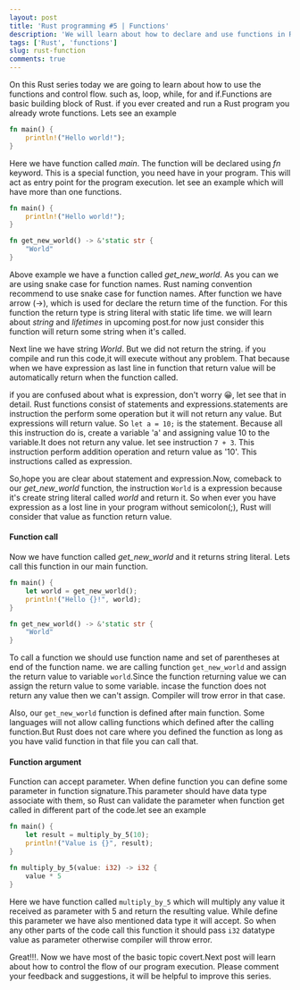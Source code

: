 ```yaml
---
layout: post
title: 'Rust programming #5 | Functions'
description: 'We will learn about how to declare and use functions in Rust.'
tags: ['Rust', 'functions']
slug: rust-function
comments: true
---
```


On this Rust series today we are going to learn about how to use the functions and control flow. such as, loop, while, for and if.Functions are basic building block of Rust. if you ever created and run a Rust program you already wrote functions. Lets see an example

```rs
fn main() {
    println!("Hello world!");
}
```

Here we have function called _main_. The function will be declared using _fn_ keyword. This is a special function, you need have in your program. This will act as entry point for the program execution. let see an example which will have more than one functions.

```rs
fn main() {
    println!("Hello world!");
}

fn get_new_world() -> &'static str {
    "World"
}
```

Above example we have a function called _get_new_world_. As you can we are using snake case for function names. Rust naming convention recommend to use snake case for function names. After function we have arrow (->), which is used for declare the return time of the function. For this function the return type is string literal with static life time. we will learn about _string_ and _lifetimes_ in upcoming post.for now just consider this function will return some string when it's called.

Next line we have string _World_. But we did not return the string. if you compile and run this code,it will execute without any problem. That because when we have expression as last line in function that return value will be automatically return when the function called.

if you are confused about what is expression, don't worry 😀, let see that in detail. Rust functions consist of statements and expressions.statements are instruction the perform some operation but it will not return any value. But expressions will return value. So `let a = 10;` is the statement. Because all this instruction do is, create a variable 'a' and assigning value 10 to the variable.It does not return any value. let see instruction `7 + 3`. This instruction perform addition operation and return value as '10'. This instructions called as expression.

So,hope you are clear about statement and expression.Now, comeback to our _get_new_world_ function, the instruction `World` is a expression because it's create string literal called _world_ and return it. So when ever you have expression as a lost line in your program without semicolon(;), Rust will consider that value as function return value.

#### Function call

Now we have function called _get_new_world_ and it returns string literal. Lets call this function in our main function.

```rs
fn main() {
    let world = get_new_world();
    println!("Hello {}!", world);
}

fn get_new_world() -> &'static str {
    "World"
}
```

To call a function we should use function name and set of parentheses at end of the function name. we are calling function `get_new_world` and assign the return value to variable `world`.Since the function returning value we can assign the return value to some variable. incase the function does not return any value then we can't assign. Compiler will trow error in that case.

Also, our `get_new_world` function is defined after main function. Some languages will not allow calling functions which defined after the calling function.But Rust does not care where you defined the function as long as you have valid function in that file you can call that.

#### Function argument

Function can accept parameter. When define function you can define some parameter in function signature.This parameter should have data type associate with them, so Rust can validate the parameter when function get called in different part of the code.let see an example

```rs
fn main() {
    let result = multiply_by_5(10);
    println!("Value is {}", result);
}

fn multiply_by_5(value: i32) -> i32 {
    value * 5
}
```

Here we have function called `multiply_by_5` which will multiply any value it received as parameter with 5 and return the resulting value. While define this parameter we have also mentioned data type it will accept. So when any other parts of the code call this function it should pass `i32` datatype value as parameter otherwise compiler will throw error.

Great!!!. Now we have most of the basic topic covert.Next post will learn about how to control the flow of our program execution. Please comment your feedback and suggestions, it will be helpful to improve this series.
